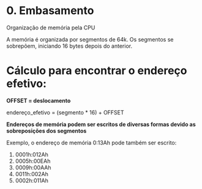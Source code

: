 # 0. Embasamento
Organização de memória pela CPU

A memória é organizada por segmentos de 64k. Os segmentos se sobrepõem, iniciando 16 bytes depois do anterior.

# Cálculo para encontrar o endereço efetivo:

**OFFSET = deslocamento**

endereço_efetivo = (segmento * 16) + OFFSET

**Endereços de memória podem ser escritos de diversas formas devido as sobreposições dos segmentos**

Exemplo, o endereço de memória 0:13Ah pode também ser escrito:

1. 0001h:012Ah
2. 0005h:00EAh
3. 0009h:00AAh
4. 0011h:002Ah
5. 0002h:011Ah